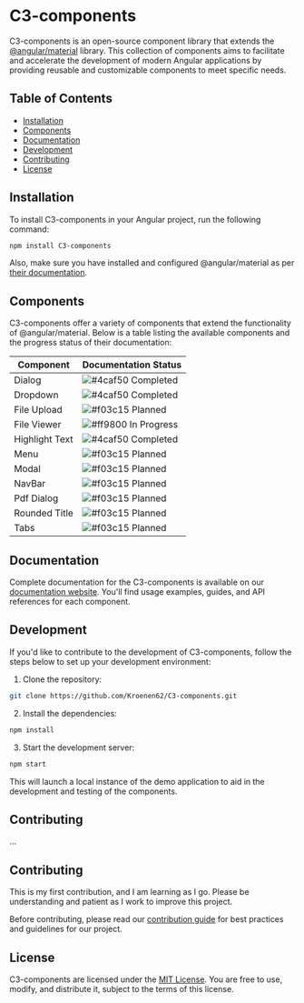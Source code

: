 # C3-components

C3-components is an open-source component library that extends the [@angular/material](https://material.angular.io/) library. This collection of components aims to facilitate and accelerate the development of modern Angular applications by providing reusable and customizable components to meet specific needs.

## Table of Contents

- [Installation](#installation)
- [Components](#components)
- [Documentation](#documentation)
- [Development](#development)
- [Contributing](#contributing)
- [License](#license)

## Installation

To install C3-components in your Angular project, run the following command:

```bash
npm install C3-components
```

Also, make sure you have installed and configured @angular/material as per [their documentation](https://material.angular.io/guide/getting-started).

## Components

C3-components offer a variety of components that extend the functionality of @angular/material. Below is a table listing the available components and the progress status of their documentation:

| Component      | Documentation Status                                                        |
| -------------- | --------------------------------------------------------------------------- |
| Dialog         | ![#4caf50](https://via.placeholder.com/15/4caf50/000000?text=+) Completed   |
| Dropdown       | ![#4caf50](https://via.placeholder.com/15/4caf50/000000?text=+) Completed   |
| File Upload    | ![#f03c15](https://via.placeholder.com/15/f03c15/000000?text=+) Planned     |
| File Viewer    | ![#ff9800](https://via.placeholder.com/15/ff9800/000000?text=+) In Progress |
| Highlight Text | ![#4caf50](https://via.placeholder.com/15/4caf50/000000?text=+) Completed   |
| Menu           | ![#f03c15](https://via.placeholder.com/15/f03c15/000000?text=+) Planned     |
| Modal          | ![#f03c15](https://via.placeholder.com/15/f03c15/000000?text=+) Planned     |
| NavBar         | ![#f03c15](https://via.placeholder.com/15/f03c15/000000?text=+) Planned     |
| Pdf Dialog     | ![#f03c15](https://via.placeholder.com/15/f03c15/000000?text=+) Planned     |
| Rounded Title  | ![#f03c15](https://via.placeholder.com/15/f03c15/000000?text=+) Planned     |
| Tabs           | ![#f03c15](https://via.placeholder.com/15/f03c15/000000?text=+) Planned     |

## Documentation

Complete documentation for the C3-components is available on our [documentation website](https://C3-components.example.com/). You'll find usage examples, guides, and API references for each component.

## Development

If you'd like to contribute to the development of C3-components, follow the steps below to set up your development environment:

1. Clone the repository:

```bash
git clone https://github.com/Kroenen62/C3-components.git
```

2. Install the dependencies:

```bash
npm install
```

3. Start the development server:

```bash
npm start
```

This will launch a local instance of the demo application to aid in the development and testing of the components.

## Contributing

...

## Contributing

This is my first contribution, and I am learning as I go. Please be understanding and patient as I work to improve this project.

Before contributing, please read our [contribution guide](./CONTRIBUTING.md) for best practices and guidelines for our project.

## License

C3-components are licensed under the [MIT License](./LICENSE). You are free to use, modify, and distribute it, subject to the terms of this license.

